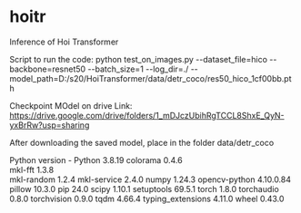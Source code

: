 # hoitr
Inference of Hoi Transformer

Script to run the code:
python test_on_images.py --dataset_file=hico --backbone=resnet50 --batch_size=1 --log_dir=./ --model_path=D:/s20/HoiTransformer/data/detr_coco/res50_hico_1cf00bb.pth

Checkpoint MOdel on drive Link:
https://drive.google.com/drive/folders/1_mDJczUbihRgTCCL8ShxE_QyN-yxBrRw?usp=sharing

After downloading the saved model, place in the folder data/detr_coco

Python version - Python 3.8.19
colorama          0.4.6    
mkl-fft           1.3.8    
mkl-random        1.2.4
mkl-service       2.4.0
numpy             1.24.3
opencv-python     4.10.0.84
pillow            10.3.0
pip               24.0
scipy             1.10.1
setuptools        69.5.1
torch             1.8.0
torchaudio        0.8.0
torchvision       0.9.0
tqdm              4.66.4
typing_extensions 4.11.0
wheel             0.43.0
